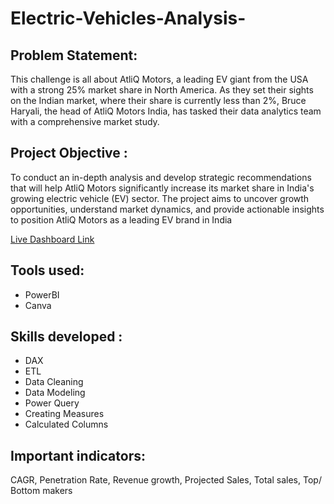 # Electric-Vehicles-Analysis-
## Problem Statement: 

This challenge is all about AtliQ Motors, a leading EV giant from the USA with a strong 25% market share in North America. As they set their sights on the Indian market, where their share is currently less than 2%, Bruce Haryali, the head of AtliQ Motors India, has tasked their data analytics team with a comprehensive market study.

## Project Objective :
To conduct an in-depth analysis and develop strategic recommendations that will help AtliQ Motors significantly increase its market share in India's growing electric vehicle (EV) sector. The project aims to uncover growth opportunities, understand market dynamics, and provide actionable insights to position AtliQ Motors as a leading EV brand in India

[Live Dashboard Link](https://app.powerbi.com/view?r=eyJrIjoiZDk4NGZkYmEtZTQxMC00ZDRjLWJmODQtOWQzNWIwMjM0MDUwIiwidCI6ImRmODY3OWNkLWE4MGUtNDVkOC05OWFjLWM4M2VkN2ZmOTVhMCJ9) 


## Tools used:
* PowerBI
* Canva
  
## Skills developed :
* DAX
* ETL
* Data Cleaning
* Data Modeling
* Power Query
* Creating Measures
* Calculated Columns

## Important indicators:
CAGR, Penetration Rate, Revenue growth, Projected Sales, Total sales, Top/ Bottom makers
